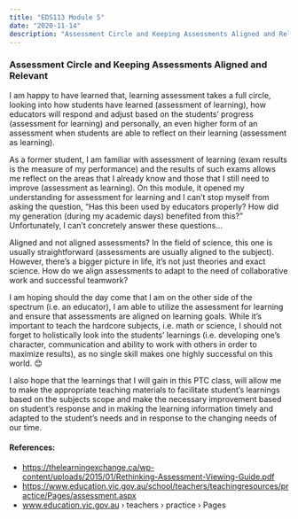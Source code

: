 ```yaml
---
title: "EDS113 Module 5"
date: "2020-11-14"
description: "Assessment Circle and Keeping Assessments Aligned and Relevant"
---
```


### Assessment Circle and Keeping Assessments Aligned and Relevant

I am happy to have learned that, learning assessment takes a full circle, looking into how students have learned (assessment of learning), how educators will respond and adjust based on the students’ progress (assessment for learning) and personally, an even higher form of an assessment when students are able to reflect on their learning (assessment as learning).

As a former student, I am familiar with assessment of learning (exam results is the measure of my performance) and the results of such exams allows me reflect on the areas that I already know and those that I still need to improve (assessment as learning). On this module, it opened my understanding for assessment for learning and I can’t stop myself from asking the question, “Has this been used by educators properly? How did my generation (during my academic days) benefited from this?” Unfortunately, I can’t concretely answer these questions…

Aligned and not aligned assessments? In the field of science, this one is usually straightforward (assessments are usually aligned to the subject). However, there’s a bigger picture in life, it’s not just theories and exact science. How do we align assessments to adapt to the need of collaborative work and successful teamwork?

I am hoping should the day come that I am on the other side of the spectrum (i.e. an educator), I am able to utilize the assessment for learning and ensure that assessments are aligned on learning goals. While it’s important to teach the hardcore subjects, i.e. math or science, I should not forget to holistically look into the students’ learnings (i.e. developing one’s character, communication and ability to work with others in order to maximize results), as no single skill makes one highly successful on this world. 😊 

I also hope that the learnings that I will gain in this PTC class, will allow me to make the appropriate teaching materials to facilitate student’s learnings based on the subjects scope and make the necessary improvement based on student’s response and in making the learning information timely and adapted to the student’s needs and in response to the changing needs of our time.


#### References:
- https://thelearningexchange.ca/wp-content/uploads/2015/01/Rethinking-Assessment-Viewing-Guide.pdf
- https://www.education.vic.gov.au/school/teachers/teachingresources/practice/Pages/assessment.aspx
- www.education.vic.gov.au › teachers › practice › Pages




